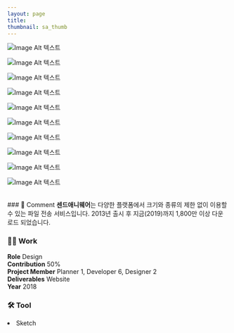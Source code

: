 ```yaml
---
layout: page
title:
thumbnail: sa_thumb
---
```


![Image Alt 텍스트](http://doubleclip.net/assets/img/posts/sa_s1.jpg)

![Image Alt 텍스트](http://doubleclip.net/assets/img/posts/sa_s2.jpg)

![Image Alt 텍스트](http://doubleclip.net/assets/img/posts/sa_s3.jpg)

![Image Alt 텍스트](http://doubleclip.net/assets/img/posts/sa_s4.jpg)

![Image Alt 텍스트](http://doubleclip.net/assets/img/posts/sa_s5.jpg)

![Image Alt 텍스트](http://doubleclip.net/assets/img/posts/sa_s6.jpg)

![Image Alt 텍스트](http://doubleclip.net/assets/img/posts/sa_s7.jpg)

![Image Alt 텍스트](http://doubleclip.net/assets/img/posts/sa_s8.gif)

![Image Alt 텍스트](http://doubleclip.net/assets/img/posts/sa_s9.gif)

![Image Alt 텍스트](http://doubleclip.net/assets/img/posts/sa_s10.jpg)


<br>
### 💬 Comment
<b>센드애니웨어</b>는 다양한 플랫폼에서 크기와 종류의 제한 없이 이용할 수 있는 파일 전송 서비스입니다. 2013년 출시 후 지금(2019)까지 1,800만 이상 다운로드 되었습니다.
<br>


### 👨‍💻 Work
<div class="highlight2">
<b>Role</b> Design<br>
<b>Contribution</b> 50%<br>
<b>Project Member</b> Planner 1, Developer 6, Designer 2<br>
<b>Deliverables</b> Website<br>
<b>Year</b> 2018
</div>

### 🛠 Tool
<li class="skill_name2">Sketch</li>

<br>
